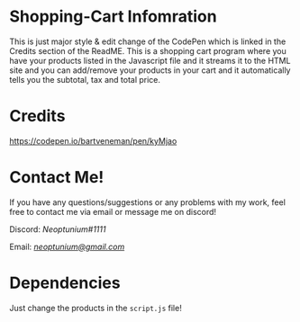 # Shopping-Cart Infomration

This is just major style & edit change of the CodePen which is linked in the Credits section of the ReadME. This is a shopping cart program where you have your products listed in the Javascript file and it streams it to the HTML site and you can add/remove your products in your cart and it automatically tells you the subtotal, tax and total price.

# Credits
https://codepen.io/bartveneman/pen/kyMjao

# Contact Me!
 If you have any questions/suggestions or any problems with my work, feel free to contact me via email or message me on discord!

  Discord: *Neoptunium#1111*

  Email: *neoptunium@gmail.com*

# Dependencies 
Just change the products in the `script.js` file!
